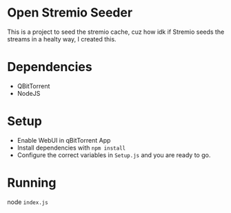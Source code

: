 # Open Stremio Seeder
This is a project to seed the stremio cache, cuz how idk if Stremio seeds the streams in a healty way, I created this.

# Dependencies
- QBitTorrent
- NodeJS

# Setup
- Enable WebUI in qBitTorrent App
- Install dependencies with `npm install`
- Configure the correct variables in `Setup.js` and you are ready to go.

# Running
node `index.js`
